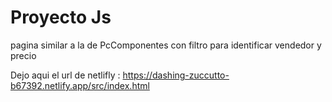 # Proyecto Js

pagina similar a la de PcComponentes con filtro para identificar vendedor y precio

Dejo aqui el url de netlifly : https://dashing-zuccutto-b67392.netlify.app/src/index.html
